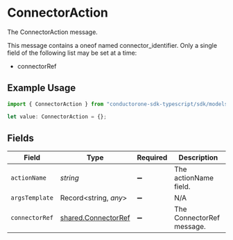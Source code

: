 # ConnectorAction

The ConnectorAction message.

This message contains a oneof named connector_identifier. Only a single field of the following list may be set at a time:
  - connectorRef


## Example Usage

```typescript
import { ConnectorAction } from "conductorone-sdk-typescript/sdk/models/shared";

let value: ConnectorAction = {};
```

## Fields

| Field                                                             | Type                                                              | Required                                                          | Description                                                       |
| ----------------------------------------------------------------- | ----------------------------------------------------------------- | ----------------------------------------------------------------- | ----------------------------------------------------------------- |
| `actionName`                                                      | *string*                                                          | :heavy_minus_sign:                                                | The actionName field.                                             |
| `argsTemplate`                                                    | Record<string, *any*>                                             | :heavy_minus_sign:                                                | N/A                                                               |
| `connectorRef`                                                    | [shared.ConnectorRef](../../../sdk/models/shared/connectorref.md) | :heavy_minus_sign:                                                | The ConnectorRef message.                                         |